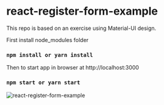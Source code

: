 # react-register-form-example

This repo is based on an exercise using Material-UI design.

First install node_modules folder
### `npm install or yarn install`

Then to start app in browser at http://localhost:3000
### `npm start or yarn start`

![react-register-form-example](https://user-images.githubusercontent.com/20928980/126643928-5b40cce7-de58-466c-b84f-2c2c3975c342.gif)
